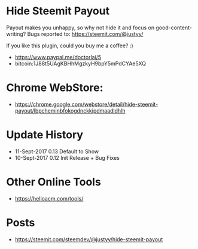 # Hide Steemit Payout
Payout makes you unhappy, so why not hide it and focus on good-content-writing?
Bugs reported to:  https://steemit.com/@justyy/

If you like this plugin, could you buy me a coffee? :)
- https://www.paypal.me/doctorlai/5
- bitcoin:1J88t5UAgKBHhMgzkyH9bpY5mPdCYAe5XQ

# Chrome WebStore:
- https://chrome.google.com/webstore/detail/hide-steemit-payout/lbpcheminbfokogdnckkipdmaadldhlh

# Update History
- 11-Sept-2017 0.13 Default to Show
- 10-Sept-2017 0.12 Init Release + Bug Fixes

# Other Online Tools
- https://helloacm.com/tools/

# Posts
- https://steemit.com/steemdev/@justyy/hide-steemit-payout

